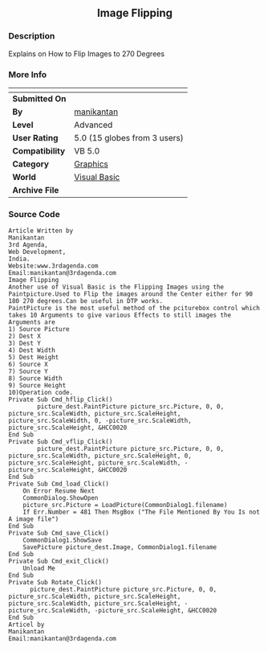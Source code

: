 ﻿<div align="center">

## Image Flipping


</div>

### Description

Explains on How to Flip Images to 270 Degrees
 
### More Info
 


<span>             |<span>
---                |---
**Submitted On**   |
**By**             |[manikantan](https://github.com/Planet-Source-Code/PSCIndex/blob/master/ByAuthor/manikantan.md)
**Level**          |Advanced
**User Rating**    |5.0 (15 globes from 3 users)
**Compatibility**  |VB 5\.0
**Category**       |[Graphics](https://github.com/Planet-Source-Code/PSCIndex/blob/master/ByCategory/graphics__1-46.md)
**World**          |[Visual Basic](https://github.com/Planet-Source-Code/PSCIndex/blob/master/ByWorld/visual-basic.md)
**Archive File**   |[](https://github.com/Planet-Source-Code/manikantan-image-flipping__1-12294/archive/master.zip)





### Source Code

```
Article Written by
Manikantan
3rd Agenda,
Web Development,
India.
Website:www.3rdagenda.com
Email:manikantan@3rdagenda.com
Image Flipping
Another use of Visual Basic is the Flipping Images using the Paintpicture.Used to Flip the images around the Center either for 90 180 270 degrees.Can be useful in DTP works.
PaintPicture is the most useful method of the pciturebox control which takes 10 Arguments to give various Effects to still images the Arguments are
1) Source Picture
2) Dest X
3) Dest Y
4) Dest Width
5) Dest Height
6) Source X
7) Source Y
8) Source Width
9) Source Height
10)Operation code.
Private Sub Cmd_hflip_Click()
        picture_dest.PaintPicture picture_src.Picture, 0, 0, picture_src.ScaleWidth, picture_src.ScaleHeight, picture_src.ScaleWidth, 0, -picture_src.ScaleWidth, picture_src.ScaleHeight, &HCC0020
End Sub
Private Sub Cmd_vflip_Click()
        picture_dest.PaintPicture picture_src.Picture, 0, 0, picture_src.ScaleWidth, picture_src.ScaleHeight, 0, picture_src.ScaleHeight, picture_src.ScaleWidth, -picture_src.ScaleHeight, &HCC0020
End Sub
Private Sub Cmd_load_Click()
    On Error Resume Next
    CommonDialog.ShowOpen
    picture_src.Picture = LoadPicture(CommonDialog1.filename)
    If Err.Number = 481 Then MsgBox ("The File Mentioned By You Is not A image file")
End Sub
Private Sub Cmd_save_Click()
	CommonDialog1.ShowSave
	SavePicture picture_dest.Image, CommonDialog1.filename
End Sub
Private Sub Cmd_exit_Click()
	Unload Me
End Sub
Private Sub Rotate_Click()
      picture_dest.PaintPicture picture_src.Picture, 0, 0, picture_src.ScaleWidth, picture_src.ScaleHeight, picture_src.ScaleWidth, picture_src.ScaleHeight, -picture_src.ScaleWidth, -picture_src.ScaleHeight, &HCC0020
End Sub
Articel by
Manikantan
Email:manikantan@3rdagenda.com
```

